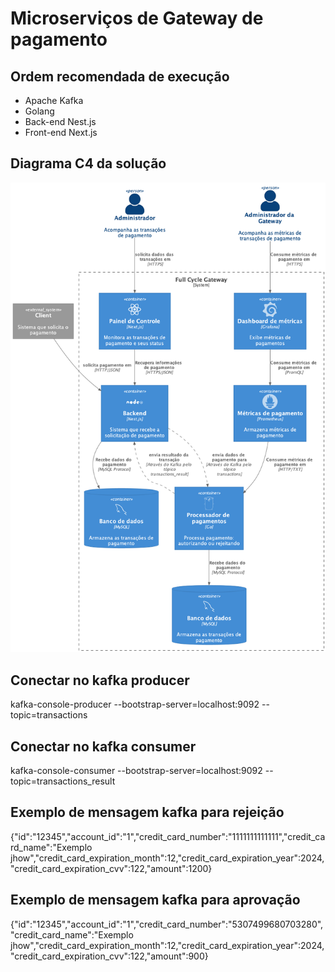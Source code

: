 # Microserviços de Gateway de pagamento


## Ordem recomendada de execução

* Apache Kafka
* Golang
* Back-end Nest.js
* Front-end Next.js

## Diagrama C4 da solução
![Diagrama C4](img/c4.png)


## Conectar no kafka producer
kafka-console-producer --bootstrap-server=localhost:9092 --topic=transactions

## Conectar no kafka consumer
kafka-console-consumer --bootstrap-server=localhost:9092 --topic=transactions_result

## Exemplo de mensagem kafka para rejeição

{"id":"12345","account_id":"1","credit_card_number":"1111111111111","credit_card_name":"Exemplo jhow","credit_card_expiration_month":12,"credit_card_expiration_year":2024,"credit_card_expiration_cvv":122,"amount":1200}

## Exemplo de mensagem kafka para aprovação 
{"id":"12345","account_id":"1","credit_card_number":"5307499680703280","credit_card_name":"Exemplo jhow","credit_card_expiration_month":12,"credit_card_expiration_year":2024,"credit_card_expiration_cvv":122,"amount":900}
